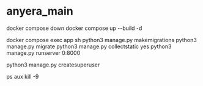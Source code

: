 # anyera_main

docker compose down
docker compose up --build  -d

docker compose exec app sh
python3 manage.py makemigrations
python3 manage.py migrate
python3 manage.py collectstatic
yes
python3 manage.py runserver 0:8000

python3 manage.py createsuperuser

ps aux
kill -9
